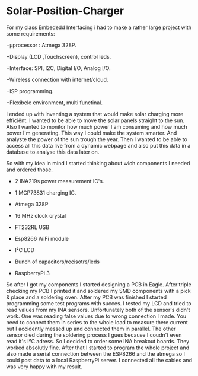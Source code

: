# Solar-Position-Charger
For my class Embededd Interfacing i had to make a rather large project with some requirements:

−μprocessor :  Atmega 328P.

−Display (LCD ,Touchscreen), control leds.

−Interface: SPI, I2C, Digital I/O, Analog I/O.

−Wireless connection with internet/cloud.

−ISP programming.

−Flexibele environment, multi functinal.

I ended up with inventing a system that would make solar charging more efficiënt. I wanted to be able to move the solar panels straight to the sun. Also I wanted to monitor how much power I am consuming and how much power I'm generating. This way I could make the system smarter. And analyste the power of the sun trough the year. Then I wanted to be able to access all this data live from a dynamic webpage and also put this data in a database to analyse this data later on. 

So with my idea in mind I started thinking about wich components I needed and ordered those. 

- 2 INA219s power measurement IC's.

- 1 MCP73831 charging IC.

- Atmega 328P

- 16 MHz clock crystal

- FT232RL USB

- Esp8266 WiFi module

- I²C LCD

- Bunch of capacitors/recisotrs/leds

- RaspberryPi 3

So after I got my components I started designing a PCB in Eagle. After triple checking my PCB I printed it and soldered my SMD components with a pick & place and a soldering oven. After my PCB was finished I started programming some test programs with succes. I tested my LCD and tried to read values from my INA sensors. Unfortunately both of the sensor's didn't work. One was reading false values due to wrong connection I made. You need to connect them in series to the whole load to measure there current but I accidently messed up and connected them in parallel. The other sensor died during the soldering process I gues because I coudn't even read it's I²C adress. So I decided to order some INA breakout boards. They worked absolutly fine. After that I started to program the whole project and also made a serial connection between the ESP8266 and the atmega so I could post data to a local RaspberryPi server. I connected all the cables and was very happy with my result.
